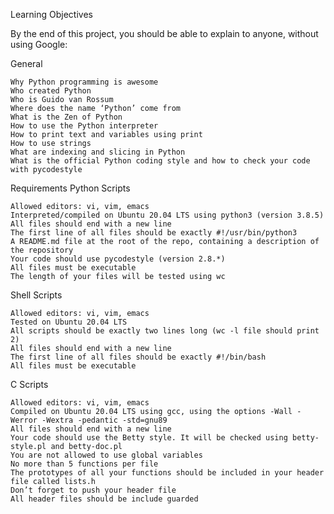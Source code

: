 Learning Objectives

By the end of this project, you should be able to explain to anyone, without using Google:

General

    Why Python programming is awesome
    Who created Python
    Who is Guido van Rossum
    Where does the name ‘Python’ come from
    What is the Zen of Python
    How to use the Python interpreter
    How to print text and variables using print
    How to use strings
    What are indexing and slicing in Python
    What is the official Python coding style and how to check your code with pycodestyle

Requirements
Python Scripts

    Allowed editors: vi, vim, emacs
    Interpreted/compiled on Ubuntu 20.04 LTS using python3 (version 3.8.5)
    All files should end with a new line
    The first line of all files should be exactly #!/usr/bin/python3
    A README.md file at the root of the repo, containing a description of the repository
    Your code should use pycodestyle (version 2.8.*)
    All files must be executable
    The length of your files will be tested using wc

Shell Scripts

    Allowed editors: vi, vim, emacs
    Tested on Ubuntu 20.04 LTS
    All scripts should be exactly two lines long (wc -l file should print 2)
    All files should end with a new line
    The first line of all files should be exactly #!/bin/bash
    All files must be executable

C Scripts

    Allowed editors: vi, vim, emacs
    Compiled on Ubuntu 20.04 LTS using gcc, using the options -Wall -Werror -Wextra -pedantic -std=gnu89
    All files should end with a new line
    Your code should use the Betty style. It will be checked using betty-style.pl and betty-doc.pl
    You are not allowed to use global variables
    No more than 5 functions per file
    The prototypes of all your functions should be included in your header file called lists.h
    Don’t forget to push your header file
    All header files should be include guarded
